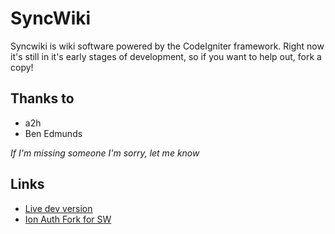SyncWiki
========

Syncwiki is wiki software powered by the CodeIgniter framework. Right now it's still in it's early stages of development, so if you want to help out, fork a copy!

Thanks to
---------

+ a2h
+ Ben Edmunds

*If I'm missing someone I'm sorry, let me know*

Links
-----

+ [Live dev version](http://syncwiki.compwhizii.net/)
+ [Ion Auth Fork for SW](http://github.com/compwhizii/CodeIgniter-Ion-Auth)
